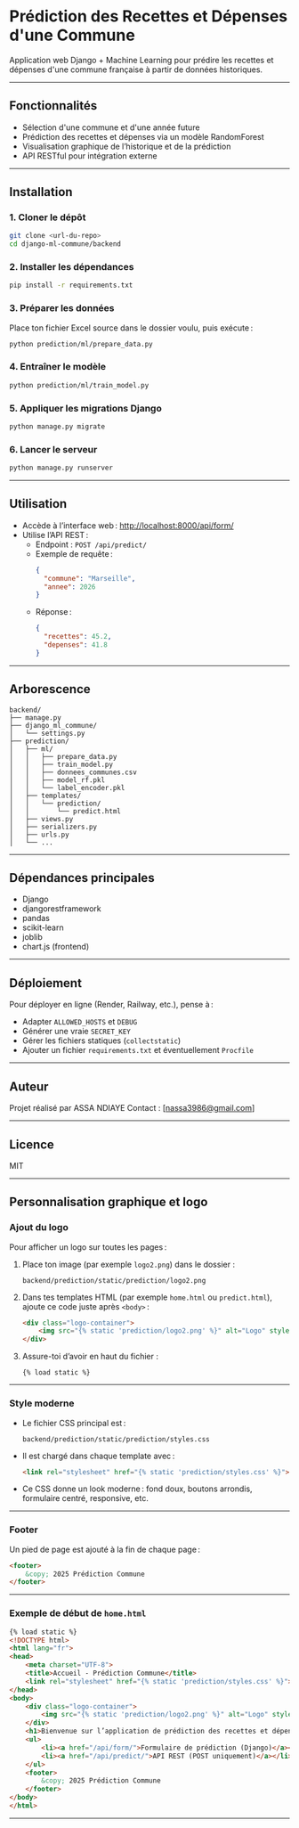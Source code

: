 # Prédiction des Recettes et Dépenses d'une Commune

Application web Django + Machine Learning pour prédire les recettes et dépenses d'une commune française à partir de données historiques.

---

## Fonctionnalités

- Sélection d'une commune et d'une année future
- Prédiction des recettes et dépenses via un modèle RandomForest
- Visualisation graphique de l’historique et de la prédiction
- API RESTful pour intégration externe

---

## Installation

### 1. Cloner le dépôt

```bash
git clone <url-du-repo>
cd django-ml-commune/backend
```

### 2. Installer les dépendances

```bash
pip install -r requirements.txt
```

### 3. Préparer les données

Place ton fichier Excel source dans le dossier voulu, puis exécute :

```bash
python prediction/ml/prepare_data.py
```

### 4. Entraîner le modèle

```bash
python prediction/ml/train_model.py
```

### 5. Appliquer les migrations Django

```bash
python manage.py migrate
```

### 6. Lancer le serveur

```bash
python manage.py runserver
```

---

## Utilisation

- Accède à l’interface web : [http://localhost:8000/api/form/](http://localhost:8000/api/form/)
- Utilise l’API REST :  
  - Endpoint : `POST /api/predict/`
  - Exemple de requête :
    ```json
    {
      "commune": "Marseille",
      "annee": 2026
    }
    ```
  - Réponse :
    ```json
    {
      "recettes": 45.2,
      "depenses": 41.8
    }
    ```

---

## Arborescence

```
backend/
├── manage.py
├── django_ml_commune/
│   └── settings.py
├── prediction/
│   ├── ml/
│   │   ├── prepare_data.py
│   │   ├── train_model.py
│   │   ├── donnees_communes.csv
│   │   ├── model_rf.pkl
│   │   └── label_encoder.pkl
│   ├── templates/
│   │   └── prediction/
│   │       └── predict.html
│   ├── views.py
│   ├── serializers.py
│   ├── urls.py
│   └── ...
```

---

## Dépendances principales

- Django
- djangorestframework
- pandas
- scikit-learn
- joblib
- chart.js (frontend)

---

## Déploiement

Pour déployer en ligne (Render, Railway, etc.), pense à :
- Adapter `ALLOWED_HOSTS` et `DEBUG`
- Générer une vraie `SECRET_KEY`
- Gérer les fichiers statiques (`collectstatic`)
- Ajouter un fichier `requirements.txt` et éventuellement `Procfile`

---

## Auteur

Projet réalisé par ASSA NDIAYE 
Contact : [nassa3986@gmail.com]

---

## Licence

MIT

---

## Personnalisation graphique et logo

### Ajout du logo

Pour afficher un logo sur toutes les pages :

1. Place ton image (par exemple `logo2.png`) dans le dossier :
   ```
   backend/prediction/static/prediction/logo2.png
   ```

2. Dans tes templates HTML (par exemple `home.html` ou `predict.html`), ajoute ce code juste après `<body>` :
   ```html
   <div class="logo-container">
       <img src="{% static 'prediction/logo2.png' %}" alt="Logo" style="display:block;margin:30px auto 10px auto;width:80px;">
   </div>
   ```

3. Assure-toi d’avoir en haut du fichier :
   ```django
   {% load static %}
   ```

---

### Style moderne

- Le fichier CSS principal est :  
  ```
  backend/prediction/static/prediction/styles.css
  ```
- Il est chargé dans chaque template avec :
  ```html
  <link rel="stylesheet" href="{% static 'prediction/styles.css' %}">
  ```

- Ce CSS donne un look moderne : fond doux, boutons arrondis, formulaire centré, responsive, etc.

---

### Footer

Un pied de page est ajouté à la fin de chaque page :
```html
<footer>
    &copy; 2025 Prédiction Commune
</footer>
```

---

### Exemple de début de `home.html`

```html
{% load static %}
<!DOCTYPE html>
<html lang="fr">
<head>
    <meta charset="UTF-8">
    <title>Accueil - Prédiction Commune</title>
    <link rel="stylesheet" href="{% static 'prediction/styles.css' %}">
</head>
<body>
    <div class="logo-container">
        <img src="{% static 'prediction/logo2.png' %}" alt="Logo" style="display:block;margin:30px auto 10px auto;width:80px;">
    </div>
    <h1>Bienvenue sur l’application de prédiction des recettes et dépenses d’une commune</h1>
    <ul>
        <li><a href="/api/form/">Formulaire de prédiction (Django)</a></li>
        <li><a href="/api/predict/">API REST (POST uniquement)</a></li>
    </ul>
    <footer>
        &copy; 2025 Prédiction Commune
    </footer>
</body>
</html>
```

---

